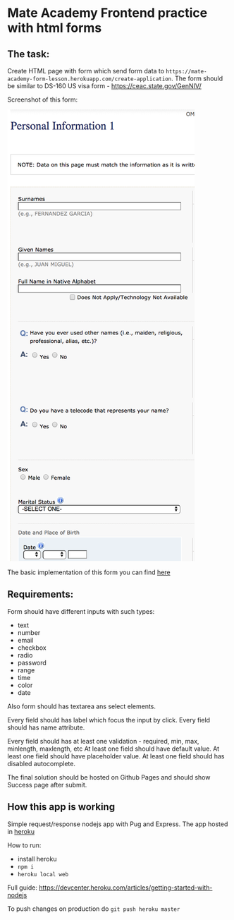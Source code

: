 # Mate Academy Frontend practice with html forms

## The task:
Create HTML page with form which send form data to `https://mate-academy-form-lesson.herokuapp.com/create-application`.
The form should be similar to DS-160 US visa form - https://ceac.state.gov/GenNIV/

Screenshot of this form:

![screenshot](./resources/form-example.png)

The basic implementation of this form you can find [here](https://mate-academy-form-lesson.herokuapp.com)

## Requirements:

Form should have different inputs with such types:
  - text
  - number
  - email
  - checkbox
  - radio
  - password
  - range
  - time
  - color
  - date

Also form should has textarea ans select elements.
  
Every field should has label which focus the input by click.
Every field should has name attribute.
  
Every field should has at least one validation - required, min, max, minlength, maxlength, etc
At least one field should have default value.
At least one field should have placeholder value.
At least one field should has disabled autocomplete.

The final solution should be hosted on Github Pages and should show Success page after submit.

## How this app is working

Simple request/response nodejs app with Pug and Express. The app hosted in [heroku](https://mate-academy-form-lesson.herokuapp.com)

How to run:
 -  install heroku
 - `npm i`
 - `heroku local web`

Full guide: https://devcenter.heroku.com/articles/getting-started-with-nodejs

To push changes on production do `git push heroku master`
